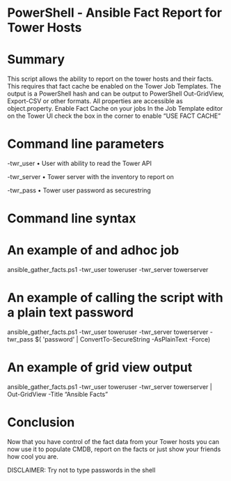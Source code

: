 # PowerShell - Ansible Fact Report for Tower Hosts

# Summary

This script allows the ability to report on the tower hosts and their facts. This requires that fact cache be enabled on the Tower Job Templates. The output is a PowerShell hash and can be output to PowerShell Out-GridView, Export-CSV or other formats. All properties are accessible as object.property.
Enable Fact Cache on your jobs
In the Job Template editor on the Tower UI check the box in the corner to enable “USE FACT CACHE”
 
# Command line parameters

-twr_user
•	User with ability to read the Tower API

-twr_server
•	Tower server with the inventory to report on

-twr_pass
•	Tower user password as securestring

# Command line syntax

# An example of and adhoc job

ansible_gather_facts.ps1 -twr_user toweruser -twr_server towerserver 

# An example of calling the script with a plain text password

ansible_gather_facts.ps1 -twr_user toweruser -twr_server towerserver -twr_pass $( 'password' | ConvertTo-SecureString -AsPlainText -Force)

# An example of grid view output

ansible_gather_facts.ps1 -twr_user toweruser -twr_server towerserver  | Out-GridView -Title “Ansible Facts”

# Conclusion
Now that you have control of the fact data from your Tower hosts you can now use it to populate CMDB, report on the facts or just show your friends how cool you are.


DISCLAIMER: Try not to type passwords in the shell
